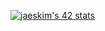 
[![jaeskim's 42 stats](https://badge42.herokuapp.com/api/stats/seungyki?cursus=C%20Piscine)](https://github.com/JaeSeoKim/badge42)
